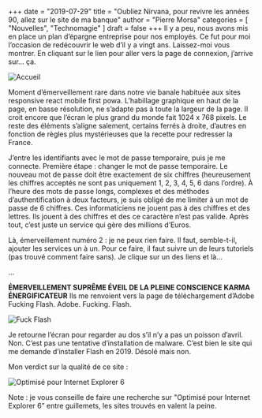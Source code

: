 +++
date        = "2019-07-29"
title       = "Oubliez Nirvana, pour revivre les années 90, allez sur le site de ma banque"
author      = "Pierre Morsa"
categories  = [ "Nouvelles", "Technomagie" ]
draft       = false
+++
Il y a peu, nous avons mis en place un plan d’épargne entreprise pour nos employés. Ce fut pour moi l’occasion de redécouvrir le web d’il y a vingt ans. Laissez-moi vous montrer. En cliquant sur le lien pour aller vers la page de connexion, j’arrive sur… ça.

![Accueil](/pictures/2019/07/ecran-accueil.jpg)

Moment d’émerveillement rare dans notre vie banale habituée aux sites responsive react mobile first powa. L’habillage graphique en haut de la page, en basse résolution, ne s’adapte pas à toute la largeur de la page. Il croit encore que l’écran le plus grand du monde fait 1024 x 768 pixels. Le reste des éléments s’aligne salement, certains ferrés à droite, d’autres en fonction de règles plus mystérieuses que la recette pour redresser la France.

J’entre les identifiants avec le mot de passe temporaire, puis je me connecte. Première étape : changer le mot de passe temporaire. Le nouveau mot de passe doit être exactement de six chiffres (heureusement les chiffres acceptés ne sont pas uniquement 1, 2, 3, 4, 5, 6 dans l’ordre). À l’heure des mots de passe longs, complexes et des méthodes d’authentification à deux facteurs, je suis obligé de me limiter à un mot de passe de 6 chiffres. Ces informaticiens ne jouent pas à des chiffres et des lettres. Ils jouent à des chiffres et des ce caractère n’est pas valide. Après tout, c’est juste un service qui gère des millions d’Euros.

Là, émerveillement numéro 2 : je ne peux rien faire. Il faut, semble-t-il, ajouter les services un à un. Pour ce faire, il faut suivre un de leurs tutoriels (pas trouvé comment faire sans). Je clique sur un des liens et là…

…

**ÉMERVEILLEMENT SUPRÊME ÉVEIL DE LA PLEINE CONSCIENCE KARMA ÉNERGIFICATEUR** Ils me renvoient vers la page de téléchargement d’Adobe Fucking Flash. Adobe. Fucking. Flash.

![Fuck Flash](/pictures/2019/07/fuck-flash.jpg)

Je retourne l’écran pour regarder au dos s’il n’y a pas un poisson d’avril. Non. C’est pas une tentative d’installation de malware. C’est bien le site qui me demande d’installer Flash en 2019. Désolé mais non.

Mon verdict sur la qualité de ce site :

![Optimisé pour Internet Explorer 6](/pictures/2019/07/optimise-internet-explorer-6.jpg)

Note : je vous conseille de faire une recherche sur "Optimisé pour Internet Explorer 6” entre guillemets, les sites trouvés en valent la peine.
